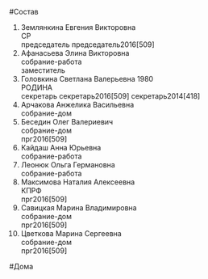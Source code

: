 #Состав  
1. Землянкина Евгения Викторовна  
    СР  
    председатель председатель2016[509]  
2. Афанасьева Элина Викторовна  
    собрание-работа  
    заместитель  
3. Головкина Светлана Валерьевна 1980  
    РОДИНА  
    секретарь секретарь2016[509] секретарь2014[418]  
4. Арчакова Анжелика Васильевна  
    собрание-дом  
5. Беседин Олег Валериевич  
    собрание-дом  
    прг2016[509]  
6. Кайдаш Анна Юрьевна  
    собрание-работа  
7. Леонюк Ольга Германовна  
    собрание-работа  
8. Максимова Наталия Алексеевна  
    КПРФ  
    прг2016[509]  
9. Савицкая Марина Владимировна  
    собрание-дом  
    прг2016[509]  
10. Цветкова Марина Сергеевна  
    собрание-дом  
    прг2016[509]  
  
#Дома  
